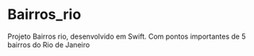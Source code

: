 # Bairros_rio
Projeto Bairros rio, desenvolvido em Swift. Com pontos importantes de 5 bairros do Rio de Janeiro
